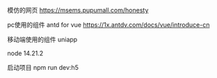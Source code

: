 模仿的网页
https://msems.pupumall.com/honesty  

pc使用的组件 antd for vue
https://1x.antdv.com/docs/vue/introduce-cn

移动端使用的组件
uniapp

node
14.21.2


启动项目
npm run dev:h5  

